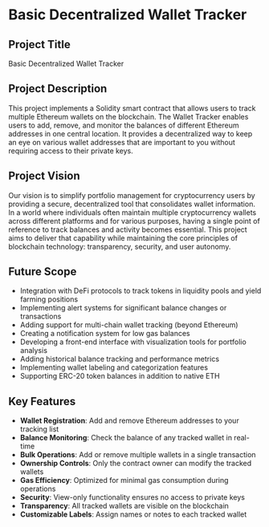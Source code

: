 # Basic Decentralized Wallet Tracker

## Project Title
Basic Decentralized Wallet Tracker

## Project Description
This project implements a Solidity smart contract that allows users to track multiple Ethereum wallets on the blockchain. The Wallet Tracker enables users to add, remove, and monitor the balances of different Ethereum addresses in one central location. It provides a decentralized way to keep an eye on various wallet addresses that are important to you without requiring access to their private keys.

## Project Vision
Our vision is to simplify portfolio management for cryptocurrency users by providing a secure, decentralized tool that consolidates wallet information. In a world where individuals often maintain multiple cryptocurrency wallets across different platforms and for various purposes, having a single point of reference to track balances and activity becomes essential. This project aims to deliver that capability while maintaining the core principles of blockchain technology: transparency, security, and user autonomy.

## Future Scope
- Integration with DeFi protocols to track tokens in liquidity pools and yield farming positions
- Implementing alert systems for significant balance changes or transactions
- Adding support for multi-chain wallet tracking (beyond Ethereum)
- Creating a notification system for low gas balances
- Developing a front-end interface with visualization tools for portfolio analysis
- Adding historical balance tracking and performance metrics
- Implementing wallet labeling and categorization features
- Supporting ERC-20 token balances in addition to native ETH

## Key Features
- **Wallet Registration**: Add and remove Ethereum addresses to your tracking list
- **Balance Monitoring**: Check the balance of any tracked wallet in real-time
- **Bulk Operations**: Add or remove multiple wallets in a single transaction
- **Ownership Controls**: Only the contract owner can modify the tracked wallets
- **Gas Efficiency**: Optimized for minimal gas consumption during operations
- **Security**: View-only functionality ensures no access to private keys
- **Transparency**: All tracked wallets are visible on the blockchain
- **Customizable Labels**: Assign names or notes to each tracked wallet
